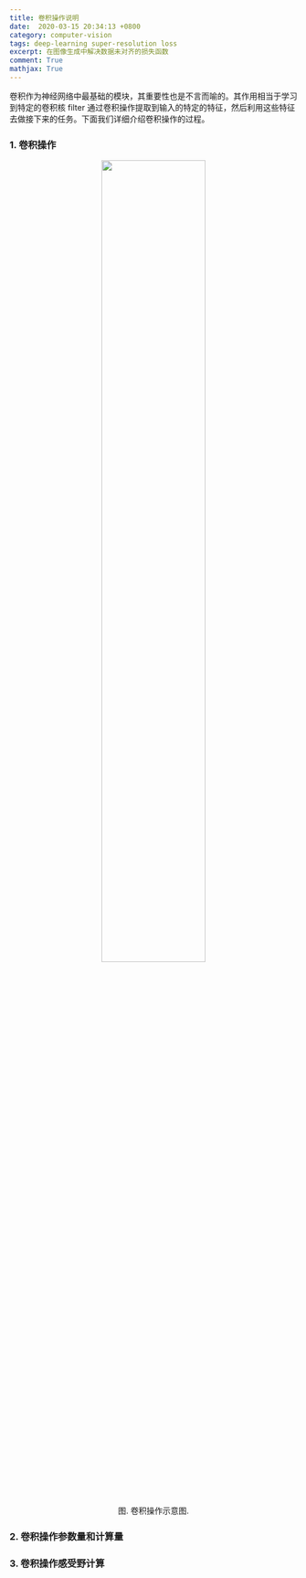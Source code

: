 ```yaml
---
title: 卷积操作说明
date:  2020-03-15 20:34:13 +0800
category: computer-vision
tags: deep-learning super-resolution loss
excerpt: 在图像生成中解决数据未对齐的损失函数
comment: True
mathjax: True
---
```


卷积作为神经网络中最基础的模块，其重要性也是不言而喻的。其作用相当于学习到特定的卷积核 filter 通过卷积操作提取到输入的特定的特征，然后利用这些特征去做接下来的任务。下面我们详细介绍卷积操作的过程。

### 1. 卷积操作

<center><img src="https://selous123.github.io/assets/img/blog-conv/conv.gif" width="60%" height="auto"/>

<span>图. 卷积操作示意图.</span></center>




### 2. 卷积操作参数量和计算量

### 3. 卷积操作感受野计算